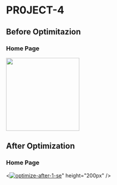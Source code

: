# PR0JECT-4
<h2>Before Optimitazion</h2>
    <h3>Home Page</h3>
      <img src="https://i.ibb.co/FXyrjpZ/optimize-b4-hp1se.png" " height="200px" />
   
  <h2>After Optimization</h2>
    <h3>Home Page</h3>
      <<a href="https://ibb.co/fYdSB9V"><img src="https://i.ibb.co/KjxGRDc/optimize-after-1-se.png" alt="optimize-after-1-se" border="0"></a>" height="200px" />
   
